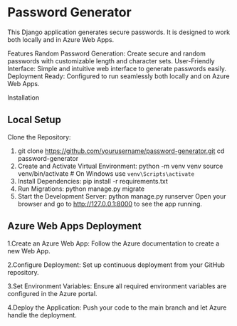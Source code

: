 # Password Generator
This Django application generates secure passwords. It is designed to work both locally and in Azure Web Apps.

Features
Random Password Generation: Create secure and random passwords with customizable length and character sets.
User-Friendly Interface: Simple and intuitive web interface to generate passwords easily.
Deployment Ready: Configured to run seamlessly both locally and on Azure Web Apps.

Installation
## Local Setup
Clone the Repository:

1. git clone https://github.com/yourusername/password-generator.git
  cd password-generator
2. Create and Activate Virtual Environment:
    python -m venv venv
    source venv/bin/activate  # On Windows use `venv\Scripts\activate`
3. Install Dependencies:
    pip install -r requirements.txt
4. Run Migrations:
    python manage.py migrate
5. Start the Development Server:
    python manage.py runserver
Open your browser and go to http://127.0.0.1:8000 to see the app running.

## Azure Web Apps Deployment
1.Create an Azure Web App:
Follow the Azure documentation to create a new Web App.

2.Configure Deployment:
Set up continuous deployment from your GitHub repository.

3.Set Environment Variables:
Ensure all required environment variables are configured in the Azure portal.

4.Deploy the Application:
Push your code to the main branch and let Azure handle the deployment.
